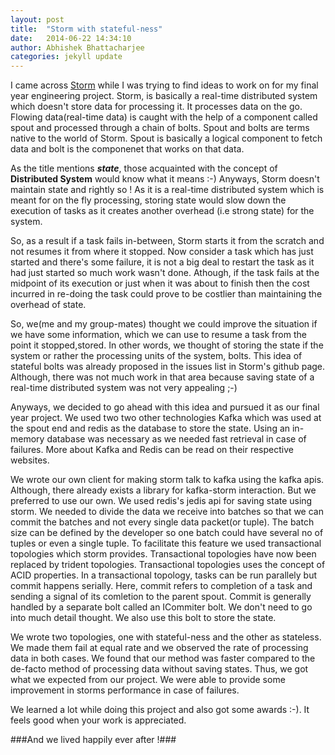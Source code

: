 ```yaml
---
layout: post
title:  "Storm with stateful-ness"
date:   2014-06-22 14:34:10
author: Abhishek Bhattacharjee
categories: jekyll update
---
```

I came across [Storm](https://storm.incubator.apache.org/) while I was trying to find ideas to work on for my final year engineering project.
Storm, is basically a real-time distributed system which doesn't store data for processing it. It processes data on the go.
Flowing data(real-time data) is caught with the help of a component called spout and processed through a chain of bolts.
Spout and bolts are terms native to the world of Storm. Spout is basically a logical component to fetch data and bolt is 
the componenet that works on that data.

As the title mentions **_state_**, those acquainted with the concept of **Distributed System** would know what it means :-)
Anyways, Storm doesn't maintain state and rightly so ! As it is a real-time distributed system which is meant for on the fly processing, storing state
would slow down the execution of tasks as it creates another overhead (i.e strong state) for the system.

So, as a result if a task fails in-between, Storm starts it from the scratch and not resumes it from where it stopped. Now consider a task which has
just started and there's some failure, it is not a big deal to restart the task as it had just started so much work wasn't done. Athough, if the task 
fails at the midpoint of its execution or just when it was about to finish then the cost incurred in re-doing the task could prove to be costlier
than maintaining the overhead of state.

So, we(me and my group-mates) thought we could improve the situation if we have some information, which we can use to resume a task from the point 
it stopped,stored. In other words, we thought of storing the state if the system or rather the processing units of the system, bolts. 
This idea of stateful bolts was already proposed in the issues list in Storm's github page.
Although, there was not much work in that area because saving state of a real-time distributed system was not very appealing ;-)

Anyways, we decided to go ahead with this idea and pursued it as our final year project. We used two two other technologies Kafka which was 
used at the spout end and redis as the database to store the state. Using an in-memory database was necessary as we needed fast retrieval 
in case of failures. More about Kafka and Redis can be read on their respective websites.

We wrote our own client for making storm talk to kafka using the kafka apis. Although, there already exists a library for kafka-storm interaction.
But we preferred to use our own. We used redis's jedis api for saving state using storm. We needed to divide the data we receive into batches so that
we can commit the batches and not every single data packet(or tuple). The batch size can be defined by the developer so one batch could have 
several no of tuples or even a single tuple. To facilitate this feature we used transactional topologies which storm provides.
Transactional topologies have now been replaced by trident topologies. Transactional topologies uses the concept of ACID properties.
In a transactional topology, tasks can be run parallely but commit happens serially. Here, commit refers to completion of a task and sending a
signal of its comletion to the parent spout. Commit is generally handled by a separate bolt called an ICommiter bolt. We don't need to go into much
detail thought. We also use this bolt to store the state. 

We wrote two topologies, one with stateful-ness and the other as stateless. We made them fail at equal rate and we observed the rate of processing data 
in both cases. We found that our method was faster compared to the de-facto method of processing data without saving states.
Thus, we got what we expected from our project. We were able to provide some improvement in storms performance in case of failures.

We learned a lot while doing this project and also got some awards :-). It feels good when your work is appreciated. 

###And we lived happily ever after !###

